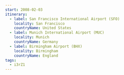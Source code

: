 ```yaml
---
start: 2008-02-03
itinerary:
  - label: San Francisco International Airport (SFO)
    locality: San Francisco
    countryName: United States
  - label: Munich International Airport (MUC)
    locality: Munich
    countryName: Germany
  - label: Birmingham Airport (BHX)
    locality: Birmingham
    countryName: England
tags:
  - i3rZ1
---
```

